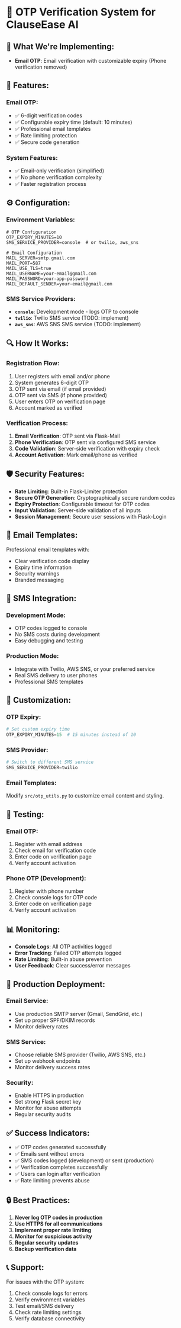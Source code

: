 # 🔐 OTP Verification System for ClauseEase AI

## **📱 What We're Implementing:**
- **Email OTP**: Email verification with customizable expiry (Phone verification removed)

## **🚀 Features:**

### **Email OTP:**
- ✅ 6-digit verification codes
- ✅ Configurable expiry time (default: 10 minutes)
- ✅ Professional email templates
- ✅ Rate limiting protection
- ✅ Secure code generation

### **System Features:**
- ✅ Email-only verification (simplified)
- ✅ No phone verification complexity
- ✅ Faster registration process

## **⚙️ Configuration:**

### **Environment Variables:**
```env
# OTP Configuration
OTP_EXPIRY_MINUTES=10
SMS_SERVICE_PROVIDER=console  # or twilio, aws_sns

# Email Configuration
MAIL_SERVER=smtp.gmail.com
MAIL_PORT=587
MAIL_USE_TLS=true
MAIL_USERNAME=your-email@gmail.com
MAIL_PASSWORD=your-app-password
MAIL_DEFAULT_SENDER=your-email@gmail.com
```

### **SMS Service Providers:**
- **`console`**: Development mode - logs OTP to console
- **`twilio`**: Twilio SMS service (TODO: implement)
- **`aws_sns`**: AWS SNS SMS service (TODO: implement)

## **🔍 How It Works:**

### **Registration Flow:**
1. User registers with email and/or phone
2. System generates 6-digit OTP
3. OTP sent via email (if email provided)
4. OTP sent via SMS (if phone provided)
5. User enters OTP on verification page
6. Account marked as verified

### **Verification Process:**
1. **Email Verification**: OTP sent via Flask-Mail
2. **Phone Verification**: OTP sent via configured SMS service
3. **Code Validation**: Server-side verification with expiry check
4. **Account Activation**: Mark email/phone as verified

## **🛡️ Security Features:**

- **Rate Limiting**: Built-in Flask-Limiter protection
- **Secure OTP Generation**: Cryptographically secure random codes
- **Expiry Protection**: Configurable timeout for OTP codes
- **Input Validation**: Server-side validation of all inputs
- **Session Management**: Secure user sessions with Flask-Login

## **📧 Email Templates:**

Professional email templates with:
- Clear verification code display
- Expiry time information
- Security warnings
- Branded messaging

## **📱 SMS Integration:**

### **Development Mode:**
- OTP codes logged to console
- No SMS costs during development
- Easy debugging and testing

### **Production Mode:**
- Integrate with Twilio, AWS SNS, or your preferred service
- Real SMS delivery to user phones
- Professional SMS templates

## **🔧 Customization:**

### **OTP Expiry:**
```python
# Set custom expiry time
OTP_EXPIRY_MINUTES=15  # 15 minutes instead of 10
```

### **SMS Provider:**
```python
# Switch to different SMS service
SMS_SERVICE_PROVIDER=twilio
```

### **Email Templates:**
Modify `src/otp_utils.py` to customize email content and styling.

## **🧪 Testing:**

### **Email OTP:**
1. Register with email address
2. Check email for verification code
3. Enter code on verification page
4. Verify account activation

### **Phone OTP (Development):**
1. Register with phone number
2. Check console logs for OTP code
3. Enter code on verification page
4. Verify account activation

## **📊 Monitoring:**

- **Console Logs**: All OTP activities logged
- **Error Tracking**: Failed OTP attempts logged
- **Rate Limiting**: Built-in abuse prevention
- **User Feedback**: Clear success/error messages

## **🚀 Production Deployment:**

### **Email Service:**
- Use production SMTP server (Gmail, SendGrid, etc.)
- Set up proper SPF/DKIM records
- Monitor delivery rates

### **SMS Service:**
- Choose reliable SMS provider (Twilio, AWS SNS, etc.)
- Set up webhook endpoints
- Monitor delivery success rates

### **Security:**
- Enable HTTPS in production
- Set strong Flask secret key
- Monitor for abuse attempts
- Regular security audits

## **✅ Success Indicators:**

- ✅ OTP codes generated successfully
- ✅ Emails sent without errors
- ✅ SMS codes logged (development) or sent (production)
- ✅ Verification completes successfully
- ✅ Users can login after verification
- ✅ Rate limiting prevents abuse

## **🔒 Best Practices:**

1. **Never log OTP codes in production**
2. **Use HTTPS for all communications**
3. **Implement proper rate limiting**
4. **Monitor for suspicious activity**
5. **Regular security updates**
6. **Backup verification data**

## **📞 Support:**

For issues with the OTP system:
1. Check console logs for errors
2. Verify environment variables
3. Test email/SMS delivery
4. Check rate limiting settings
5. Verify database connectivity 